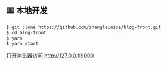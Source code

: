 ## ⌨️ 本地开发

```bash
$ git clone https://github.com/zhangleinice/blog-front.git
$ cd blog-front
$ yarn
$ yarn start
```

打开浏览器访问 http://127.0.0.1:9000
